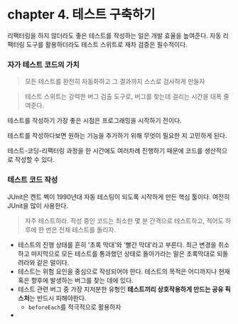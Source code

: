 # chapter 4. 테스트 구축하기

리팩터링을 하지 않더라도 좋은 테스트를 작성하는 일은 개발 효율을 높여준다. 자동 리팩터링 도구를 활용하더라도 테스트 스위트로 재차 검증은 필수적이다.

### 자가 테스트 코드의 가치

> 모든 테스트를 완전히 자동화하고 그 결과까지 스스로 검사하게 만들자

> 테스트 스위트는 강력한 버그 검출 도구로, 버그를 찾는데 걸리는 시간을 대폭 줄여준다.

테스트를 작성하기 가장 좋은 시점은 프로그래밍을 시작하기 전이다.

테스트를 작성하다보면 원하는 기능을 추가하기 위해 무엇이 필요한 지 고민하게 된다.

테스트-코딩-리팩터링 과정을 한 시간에도 여러차례 진행하기 때문에 코드를 생산적으로 작성할 수 있다.

### 테스트 코드 작성

JUnit은 켄트 벡이 1990년대 자동 테스팅이 되도록 시작하게 만든 핵심 툴이다. 여전히 JUnit을 많이 사용한다.

> 자주 테스트하라. 작성 중인 코드는 최소한 몇 분 간격으로 테스트하고, 적어도 하루에 한 번은 전체 테스트를 돌리자.

- 테스트의 진행 상태를 흔히 '초록 막대'와 '빨간 막대'라고 부른다. 최근 변경을 취소하고 마지막으로 모든 테스트를 통과했던 상태로 돌아가라는 말은 초록막대로 되돌려라와 같은 말이다.
- 테스트는 위험 요인을 중심으로 작성되어야 한다. 테스트의 목적은 어디까지나 현재 혹은 향후에 발생하는 버그를 찾는 데에 있다.
- 테스트 관련 버그 중 가장 지저분한 유형인 **테스트끼리 상호작용하게 만드는 공유 픽스처**는 반드시 피해야한다. 
  - `beforeEach`를 적극적으로 활용하자
- 